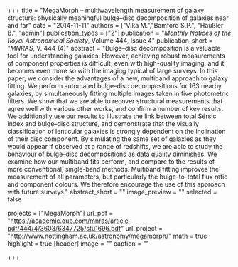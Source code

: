 +++
title = "MegaMorph – multiwavelength measurement of galaxy structure: physically meaningful bulge–disc decomposition of galaxies near and far"
date = "2014-11-11"
authors = ["Vika M.","Bamford S.P.", "Häußler B.", "admin"]
publication_types = ["2"]
publication = "*Monthly Notices of the Royal Astronomical Society*, Volume 444, Issue 4"
publication_short = "*MNRAS*, V. 444 (4)"
abstract = "Bulge–disc decomposition is a valuable tool for understanding galaxies. However, achieving robust measurements of component properties is difficult, even with high-quality imaging, and it becomes even more so with the imaging typical of large surveys. In this paper, we consider the advantages of a new, multiband approach to galaxy fitting. We perform automated bulge–disc decompositions for 163 nearby galaxies, by simultaneously fitting multiple images taken in five photometric filters. We show that we are able to recover structural measurements that agree well with various other works, and confirm a number of key results. We additionally use our results to illustrate the link between total Sérsic index and bulge–disc structure, and demonstrate that the visually classification of lenticular galaxies is strongly dependent on the inclination of their disc component. By simulating the same set of galaxies as they would appear if observed at a range of redshifts, we are able to study the behaviour of bulge–disc decompositions as data quality diminishes. We examine how our multiband fits perform, and compare to the results of more conventional, single-band methods. Multiband fitting improves the measurement of all parameters, but particularly the bulge-to-total flux ratio and component colours. We therefore encourage the use of this approach with future surveys."
abstract_short = ""
image_preview = ""
selected = false

projects = ["MegaMorph"]
url_pdf = "https://academic.oup.com/mnras/article-pdf/444/4/3603/6347725/stu1696.pdf"
url_project = "http://www.nottingham.ac.uk/astronomy/megamorph/"
math = true
highlight = true
[header]
image = ""
caption = ""

+++

